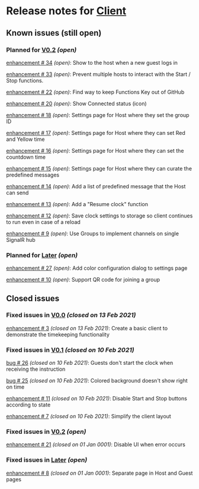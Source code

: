 # Release notes for [Client](https://github.com/lbugnion/timekeeper/projects/2)

## Known issues (still open)

### Planned for [V0.2](https://github.com/lbugnion/timekeeper/milestone/3) *(open)*

[enhancement # 34](https://github.com/lbugnion/timekeeper/issues/34) *(open)*: Show to the host when a new guest logs in

[enhancement # 33](https://github.com/lbugnion/timekeeper/issues/33) *(open)*: Prevent multiple hosts to interact with the Start / Stop functions.

[enhancement # 22](https://github.com/lbugnion/timekeeper/issues/22) *(open)*: Find way to keep Functions Key out of GitHub

[enhancement # 20](https://github.com/lbugnion/timekeeper/issues/20) *(open)*: Show Connected status (icon)

[enhancement # 18](https://github.com/lbugnion/timekeeper/issues/18) *(open)*: Settings page for Host where they set the group ID

[enhancement # 17](https://github.com/lbugnion/timekeeper/issues/17) *(open)*: Settings page for Host where they can set Red and Yellow time

[enhancement # 16](https://github.com/lbugnion/timekeeper/issues/16) *(open)*: Settings page for Host where they can set the countdown time

[enhancement # 15](https://github.com/lbugnion/timekeeper/issues/15) *(open)*: Settings page for Host where they can curate the predefined messages

[enhancement # 14](https://github.com/lbugnion/timekeeper/issues/14) *(open)*: Add a list of predefined message that the Host can send

[enhancement # 13](https://github.com/lbugnion/timekeeper/issues/13) *(open)*: Add a "Resume clock" function

[enhancement # 12](https://github.com/lbugnion/timekeeper/issues/12) *(open)*: Save clock settings to storage so client continues to run even in case of a reload

[enhancement # 9](https://github.com/lbugnion/timekeeper/issues/9) *(open)*: Use Groups to implement channels on single SignalR hub

### Planned for [Later](https://github.com/lbugnion/timekeeper/milestone/2) *(open)*

[enhancement # 27](https://github.com/lbugnion/timekeeper/issues/27) *(open)*: Add color configuration dialog to settings page

[enhancement # 10](https://github.com/lbugnion/timekeeper/issues/10) *(open)*: Support QR code for joining a group

## Closed issues

### Fixed issues in [V0.0](https://github.com/lbugnion/timekeeper/milestone/5) *(closed on 13 Feb 2021)*

[enhancement # 3](https://github.com/lbugnion/timekeeper/issues/3) *(closed on 13 Feb 2021)*: Create a basic client to demonstrate the timekeeping functionality

### Fixed issues in [V0.1](https://github.com/lbugnion/timekeeper/milestone/1) *(closed on 10 Feb 2021)*

[bug # 26](https://github.com/lbugnion/timekeeper/issues/26) *(closed on 10 Feb 2021)*: Guests don't start the clock when receiving the instruction

[bug # 25](https://github.com/lbugnion/timekeeper/issues/25) *(closed on 10 Feb 2021)*: Colored background doesn't show right on time

[enhancement # 11](https://github.com/lbugnion/timekeeper/issues/11) *(closed on 10 Feb 2021)*: Disable Start and Stop buttons according to state

[enhancement # 7](https://github.com/lbugnion/timekeeper/issues/7) *(closed on 10 Feb 2021)*: Simplify the client layout

### Fixed issues in [V0.2](https://github.com/lbugnion/timekeeper/milestone/3) *(open)*

[enhancement # 21](https://github.com/lbugnion/timekeeper/issues/21) *(closed on 01 Jan 0001)*: Disable UI when error occurs

### Fixed issues in [Later](https://github.com/lbugnion/timekeeper/milestone/2) *(open)*

[enhancement # 8](https://github.com/lbugnion/timekeeper/issues/8) *(closed on 01 Jan 0001)*: Separate page in Host and Guest pages

